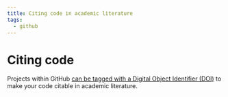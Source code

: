 ```yaml
---
title: Citing code in academic literature
tags:
  - github
---
```


# Citing code

Projects within GitHub [can be tagged with a Digital Object Identifier (DOI)](https://guides.github.com/activities/citable-code/) to make your code citable in academic literature.

